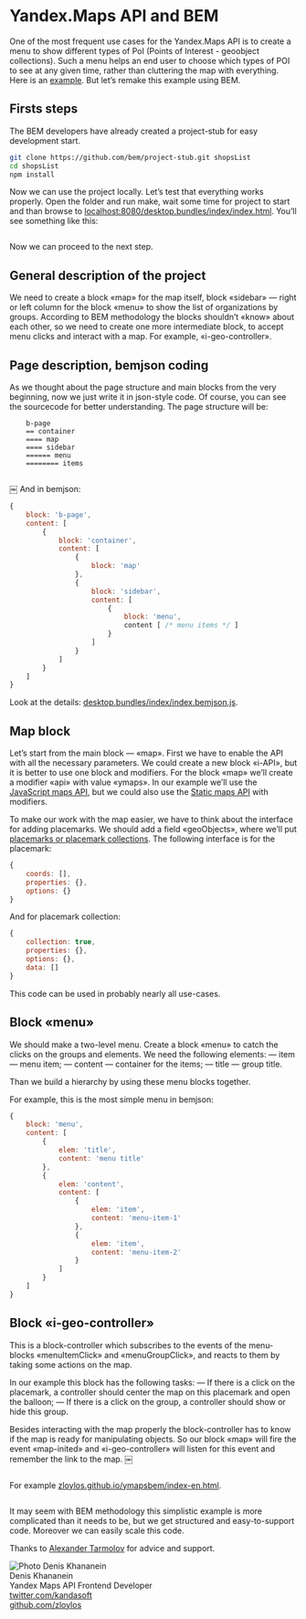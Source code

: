 # Yandex.Maps API and BEM

One of the most frequent use cases for the Yandex.Maps API is to create a menu to show different types of PoI (Points of Interest - geoobject collections). Such a menu helps an end user to choose which types of POI to see at any given time, rather than cluttering the map with everything. Here is an [example](http://dimik.github.com/ymaps/examples/group-menu/menu03.html). But let’s remake this example using BEM. 

## Firsts steps
The BEM developers have already created a project-stub for easy development start.

````bash
git clone https://github.com/bem/project-stub.git shopsList
cd shopsList
npm install
````

Now we can use the project locally. Let’s test that everything works properly. Open the folder and run make, wait some time for project to start and than browse to [localhost:8080/desktop.bundles/index/index.html](http://localhost:8080/desktop.bundles/index/index.html). You’ll see something like this:

<img src="http://zloylos.me/other/imgs/ymapsbem/project_stub.png" title="" alt="" border="0"/>

Now we can proceed to the next step.

## General description of the project

We need to create a block «map» for the map itself, block «sidebar» — right or left column for the block «menu» to show the list of organizations by groups. According to BEM methodology the blocks shouldn’t «know» about each other, so we need to create one more intermediate block, to accept menu clicks and interact with a map. For example, «i-geo-controller». 

## Page description, bemjson coding

As we thought about the page structure and main blocks from the very beginning, now we just write it in json-style code. Of course, you can see the sourcecode for better understanding. The page structure will be:

````
    b-page
    == container
    ==== map
    ==== sidebar
    ====== menu
    ======== items
````

<img src="http://zloylos.me/other/imgs/ymapsbem/index_bemjson.png" alt="">

￼
And in bemjson:
````js
{
    block: 'b-page',
    content: [
        {
            block: 'container',
            content: [
                {
                    block: 'map'
                },
                {
                    block: 'sidebar',
                    content: [
                        {
                            block: 'menu',
                            content [ /* menu items */ ]
                        }
                    ]
                }
            ]
        }
    ]
}
````

Look at the details: [desktop.bundles/index/index.bemjson.js](https://github.com/zloylos/ymaps-and-bem/blob/master/desktop.bundles/index-en/index-en.bemjson.js).

## Map block

Let’s start from the main block — «map». First we have to enable the API with all the necessary parameters. We could create a new block «i-API», but it is better to use one block and modifiers. For the block «map» we’ll create a modifier «api» with value «ymaps». In our example we’ll use the [JavaScript maps API](http://api.yandex.ru/maps/doc/jsapi/), but we could also use the [Static maps API](http://api.yandex.ru/maps/doc/staticapi/) with modifiers. 

To make our work with the map easier, we have to think about the interface for adding placemarks. We should add a field «geoObjects», where we’ll put [placemarks or placemark collections](http://api.yandex.com/maps/doc/jsapi/2.x/dg/concepts/geoobjects.xml). The following interface is for the placemark:

````js
{
    coords: [], 
    properties: {}, 
    options: {}
}
````

And for placemark collection:
````js
{
    collection: true,
    properties: {},
    options: {},
    data: []
}
````
This code can be used in probably nearly all use-cases.

## Block «menu»

We should make a two-level menu. Create a block «menu» to catch the clicks on the groups and elements. We need the following elements:
— item — menu item;
— content — container for the items;
— title — group title.

Than we build a hierarchy by using these menu blocks together. 

For example, this is the most simple menu in bemjson:
````js
{
    block: 'menu',
    content: [
        {
            elem: 'title',
            content: 'menu title'
        },
        {
            elem: 'content',
            content: [
                {
                    elem: 'item',
                    content: 'menu-item-1'
                },
                {
                    elem: 'item',
                    content: 'menu-item-2'
                }
            ]
        }
    ]
}
````

## Block «i-geo-controller»

This is a block-controller which subscribes to the events of the menu-blocks «menuItemClick» and «menuGroupClick», and reacts to them by taking some actions on the map.

In our example this block has the following tasks: 
— If there is a click on the placemark, a controller should center the map on this placemark and open the balloon;
— If there is a click on the group, a controller should show or hide this group. 

Besides interacting with the map properly the block-controller has to know if the map is ready for manipulating objects. So our block «map» will fire the event «map-inited» and «i-geo-controller» will listen for this event and remember the link to the map.
￼

<img src="http://zloylos.me/other/imgs/ymapsbem/blocks_scheme-en.png" alt="">


For example [zloylos.github.io/ymapsbem/index-en.html](zloylos.github.io/ymapsbem/index-en.html).

<img src="http://zloylos.me/other/imgs/ymapsbem/ready-en.png" alt="">

It may seem with BEM methodology this simplistic example is more complicated than it needs to be, but we get structured and easy-to-support code. Moreover we can easily scale this code. 

Thanks to [Alexander Tarmolov](http://twitter.com/tarmolov) for advice and support.

<!--(Begin) Article author block-->
<div class="article-author">
    <div class="article-author__photo">
        <img class="article-author__pictures" src="http://zloylos.me/other/imgs/ymapsbem/denis.png" alt="Photo Denis Khananein">
    </div>
    <div class="article-author__info">
        <div class="article-author__row">
             <span class="article-author__name">Denis Khananein
        </div>
        <div class="article-author__row">
            Yandex Maps API Frontend Developer
        </div>
        <div class="article-author__row">
             <a class="article-author__social-icon b-link" target="_blank" href="http://twitter.com/kandasoft">twitter.com/kandasoft</a>
        </div>
        <div class="article-author__row">
             <a class="article-author__social-icon b-link" target="_blank" href="http://github.com/zloylos">github.com/zloylos</a>
        </div>
    </div>
</div>
<!--(End) Article author block-->
